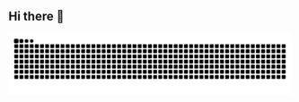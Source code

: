 ## Hi there 👋
![](https://raw.githubusercontent.com/Cyrus-Hao/Cyrus-Hao/refs/heads/output/github-contribution-grid-snake.svg)
<!--
**Cyrus-Hao/Cyrus-Hao** is a ✨ _special_ ✨ repository because its `README.md` (this file) appears on your GitHub profile.

Here are some ideas to get you started:

- 🔭 I’m currently working on ...
- 🌱 I’m currently learning ...
- 👯 I’m looking to collaborate on ...
- 🤔 I’m looking for help with ...
- 💬 Ask me about ...
- 📫 How to reach me: ...
- 😄 Pronouns: ...
- ⚡ Fun fact: ...
-->
